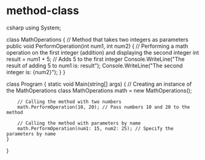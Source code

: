 # method-class
csharp
using System;

class MathOperations
{
    // Method that takes two integers as parameters
    public void PerformOperation(int num1, int num2)
    {
        // Performing a math operation on the first integer (addition) and displaying the second integer
        int result = num1 + 5; // Adds 5 to the first integer
        Console.WriteLine("The result of adding 5 to num1 is: result");
        Console.WriteLine("The second integer is: {num2}");
    }
}

class Program
{
    static void Main(string[] args)
    {
        // Creating an instance of the MathOperations class
        MathOperations math = new MathOperations();
        
        // Calling the method with two numbers
        math.PerformOperation(10, 20); // Pass numbers 10 and 20 to the method
        
        // Calling the method with parameters by name
        math.PerformOperation(num1: 15, num2: 25); // Specify the parameters by name
    }
}
